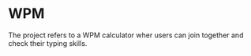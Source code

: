 # WPM
The project refers to a WPM calculator wher users can join together and check their typing skills.
